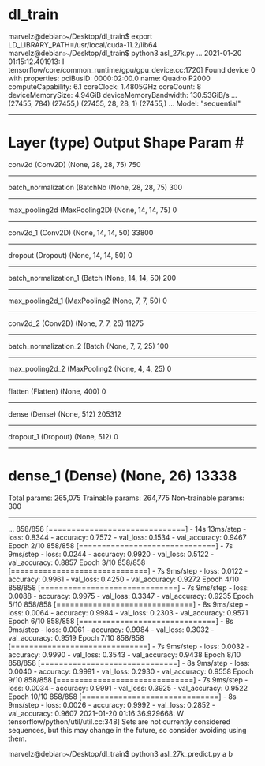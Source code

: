 # dl_train
marvelz@debian:~/Desktop/dl_train$ export LD_LIBRARY_PATH=/usr/local/cuda-11.2/lib64
marvelz@debian:~/Desktop/dl_train$ python3 asl_27k.py 
...
2021-01-20 01:15:12.401913: I tensorflow/core/common_runtime/gpu/gpu_device.cc:1720] Found device 0 with properties: 
pciBusID: 0000:02:00.0 name: Quadro P2000 computeCapability: 6.1
coreClock: 1.4805GHz coreCount: 8 deviceMemorySize: 4.94GiB deviceMemoryBandwidth: 130.53GiB/s
...
(27455, 784)
(27455,)
(27455, 28, 28, 1)
(27455,)
...
Model: "sequential"
_________________________________________________________________
Layer (type)                 Output Shape              Param #   
=================================================================
conv2d (Conv2D)              (None, 28, 28, 75)        750       
_________________________________________________________________
batch_normalization (BatchNo (None, 28, 28, 75)        300       
_________________________________________________________________
max_pooling2d (MaxPooling2D) (None, 14, 14, 75)        0         
_________________________________________________________________
conv2d_1 (Conv2D)            (None, 14, 14, 50)        33800     
_________________________________________________________________
dropout (Dropout)            (None, 14, 14, 50)        0         
_________________________________________________________________
batch_normalization_1 (Batch (None, 14, 14, 50)        200       
_________________________________________________________________
max_pooling2d_1 (MaxPooling2 (None, 7, 7, 50)          0         
_________________________________________________________________
conv2d_2 (Conv2D)            (None, 7, 7, 25)          11275     
_________________________________________________________________
batch_normalization_2 (Batch (None, 7, 7, 25)          100       
_________________________________________________________________
max_pooling2d_2 (MaxPooling2 (None, 4, 4, 25)          0         
_________________________________________________________________
flatten (Flatten)            (None, 400)               0         
_________________________________________________________________
dense (Dense)                (None, 512)               205312    
_________________________________________________________________
dropout_1 (Dropout)          (None, 512)               0         
_________________________________________________________________
dense_1 (Dense)              (None, 26)                13338     
=================================================================
Total params: 265,075
Trainable params: 264,775
Non-trainable params: 300
_________________________________________________________________
...
858/858 [==============================] - 14s 13ms/step - loss: 0.8344 - accuracy: 0.7572 - val_loss: 0.1534 - val_accuracy: 0.9467
Epoch 2/10
858/858 [==============================] - 7s 9ms/step - loss: 0.0244 - accuracy: 0.9920 - val_loss: 0.5122 - val_accuracy: 0.8857
Epoch 3/10
858/858 [==============================] - 7s 9ms/step - loss: 0.0122 - accuracy: 0.9961 - val_loss: 0.4250 - val_accuracy: 0.9272
Epoch 4/10
858/858 [==============================] - 7s 9ms/step - loss: 0.0088 - accuracy: 0.9975 - val_loss: 0.3347 - val_accuracy: 0.9235
Epoch 5/10
858/858 [==============================] - 8s 9ms/step - loss: 0.0064 - accuracy: 0.9984 - val_loss: 0.2303 - val_accuracy: 0.9571
Epoch 6/10
858/858 [==============================] - 8s 9ms/step - loss: 0.0061 - accuracy: 0.9984 - val_loss: 0.3032 - val_accuracy: 0.9519
Epoch 7/10
858/858 [==============================] - 7s 9ms/step - loss: 0.0032 - accuracy: 0.9990 - val_loss: 0.3543 - val_accuracy: 0.9438
Epoch 8/10
858/858 [==============================] - 8s 9ms/step - loss: 0.0040 - accuracy: 0.9991 - val_loss: 0.2930 - val_accuracy: 0.9558
Epoch 9/10
858/858 [==============================] - 7s 9ms/step - loss: 0.0034 - accuracy: 0.9991 - val_loss: 0.3925 - val_accuracy: 0.9522
Epoch 10/10
858/858 [==============================] - 8s 9ms/step - loss: 0.0026 - accuracy: 0.9992 - val_loss: 0.2852 - val_accuracy: 0.9607
2021-01-20 01:16:36.929668: W tensorflow/python/util/util.cc:348] Sets are not currently considered sequences, but this may change in the future, so consider avoiding using them.


marvelz@debian:~/Desktop/dl_train$ python3 asl_27k_predict.py 
a
b